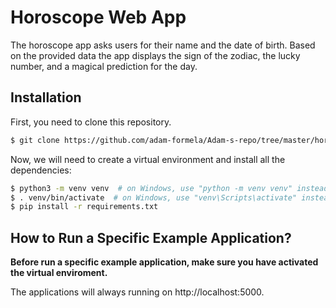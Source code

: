# Horoscope Web App

The horoscope app asks users for their name and the date of birth. Based on the provided data the app displays the sign of the zodiac, the lucky number, and a magical prediction for the day.

## Installation

First, you need to clone this repository.

```bash
$ git clone https://github.com/adam-formela/Adam-s-repo/tree/master/horoscope
```

Now, we will need to create a virtual environment and install all the dependencies:

```bash
$ python3 -m venv venv  # on Windows, use "python -m venv venv" instead
$ . venv/bin/activate  # on Windows, use "venv\Scripts\activate" instead
$ pip install -r requirements.txt
```

## How to Run a Specific Example Application?

**Before run a specific example application, make sure you have activated the virtual enviroment.**

The applications will always running on http://localhost:5000.